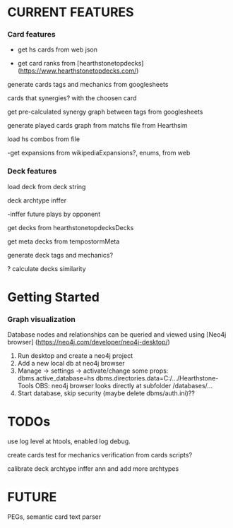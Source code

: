 # CURRENT FEATURES

### Card features

* get hs cards from web json

* get card ranks from [hearthstonetopdecks] (https://www.hearthstonetopdecks.com/)

generate cards tags and mechanics from googlesheets

cards that synergies? with the choosen card

get pre-calculated synergy graph between tags from googlesheets

generate played cards graph from matchs file from Hearthsim

load hs combos from file

-get expansions from wikipediaExpansions?, enums, from web

### Deck features

load deck from deck string

deck archtype inffer

-inffer future plays by opponent

get decks from hearthstonetopdecksDecks

get meta decks from tempostormMeta

generate deck tags and mechanics?

? calculate decks similarity

# Getting Started

### Graph visualization

Database nodes and relationships can be queried and viewed using
[Neo4j browser] (https://neo4j.com/developer/neo4j-desktop/)

1) Run desktop and create a neo4j project
2) Add a new local db at neo4j browser
3) Manage -> settings -> activate/change some props:
	dbms.active_database=hs
	dbms.directories.data=C:/.../Hearthstone-Tools
OBS: neo4j browser looks directly at subfolder /databases/...
4) Start database, skip security (maybe delete dbms/auth.ini)??

# TODOs

use log level at htools, enabled log debug.

create cards test for mechanics verification from cards scripts?

calibrate deck archtype inffer ann and add more archtypes

# FUTURE

PEGs, semantic card text parser